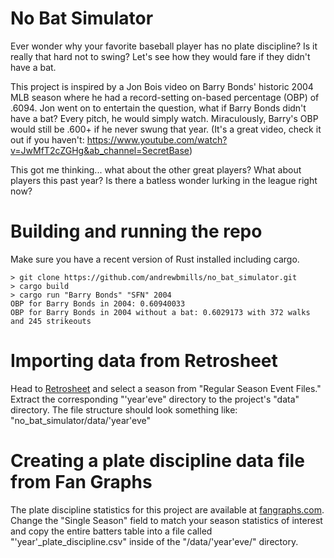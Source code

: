 # No Bat Simulator

Ever wonder why your favorite baseball player has no plate discipline? Is it really that hard not to swing? Let's see how they would fare if they didn't have a bat.

This project is inspired by a Jon Bois video on Barry Bonds' historic 2004 MLB season where he had a record-setting on-based percentage (OBP) of .6094.  Jon went on to entertain the question, what if Barry Bonds didn't have a bat?  Every pitch, he would simply watch.  Miraculously, Barry's OBP would still be .600+ if he never swung that year.  (It's a great video, check it out if you haven't: https://www.youtube.com/watch?v=JwMfT2cZGHg&ab_channel=SecretBase)

This got me thinking... what about the other great players?  What about players this past year?  Is there a batless wonder lurking in the league right now?

# Building and running the repo

Make sure you have a recent version of Rust installed including cargo.
```
> git clone https://github.com/andrewbmills/no_bat_simulator.git
> cargo build
> cargo run "Barry Bonds" "SFN" 2004
OBP for Barry Bonds in 2004: 0.60940033
OBP for Barry Bonds in 2004 without a bat: 0.6029173 with 372 walks and 245 strikeouts
```

# Importing data from Retrosheet

Head to [Retrosheet](https://www.retrosheet.org/game.htm) and select a season from "Regular Season Event Files."  Extract the corresponding "'year'eve" directory to the project's "data" directory.  The file structure should look something like: "no_bat_simulator/data/'year'eve"

# Creating a plate discipline data file from Fan Graphs

The plate discipline statistics for this project are available at [fangraphs.com](https://www.fangraphs.com/leaders/major-league?pos=all&stats=bat&lg=all&qual=y&type=5&month=0&ind=0&team=0&rost=0&age=0&filter=&player=&startdate=&enddate=&pageitems=2000000000&season1=2023&season=2023).  Change the "Single Season" field to match your season statistics of interest and copy the entire batters table into a file called "'year'_plate_discipline.csv" inside of the "/data/'year'eve/" directory.